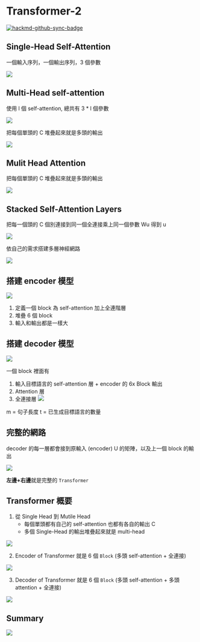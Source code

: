 # Transformer-2

[![hackmd-github-sync-badge](https://hackmd.io/sthGPe18TSeByN31P_Q1Gw/badge)](https://hackmd.io/sthGPe18TSeByN31P_Q1Gw)

## Single-Head Self-Attention

一個輸入序列，一個輸出序列，3 個參數

![](https://i.imgur.com/tFw8d9u.png)
 
## Multi-Head self-attention

使用 l 個 self-attention, 總共有 3 * l 個參數

![](https://i.imgur.com/YClDL9F.png)

把每個單頭的 C 堆疊起來就是多頭的輸出



![](https://i.imgur.com/FB4RJZg.png)


## Mulit Head Attention

把每個單頭的 C 堆疊起來就是多頭的輸出

![](https://i.imgur.com/gOVaNKL.png)

## Stacked Self-Attention Layers

把每一個頭的 C 個別連接到同一個全連接乘上同一個參數 Wu 得到 u

![](https://i.imgur.com/PKNX6Z1.png)

依自己的需求搭建多層神經網路

![](https://i.imgur.com/1JKcJsN.png)

## 搭建 encoder 模型
![](https://i.imgur.com/i9SQ2q2.png)

1. 定義一個 block 為 self-attention 加上全連階層
2. 堆疊 6 個 block
3. 輸入和輸出都是一樣大

## 搭建 decoder 模型

![](https://i.imgur.com/QuooX7n.png)

一個 block 裡面有
1. 輸入目標語言的 self-attention 層 + encoder 的 6x Block 輸出
2. Attention 層
3. 全連接層
![](https://i.imgur.com/9JlkaSy.png)

m = 句子長度
t = 已生成目標語言的數量

## 完整的網路

decoder 的每一層都會接到原輸入 (encoder) U 的矩陣，以及上一個 block 的輸出

![](https://i.imgur.com/T42Jysw.png)


**左邊+右邊**就是完整的 `Transformer`

## Transformer 概要

1. 從 Single Head 到 Mutile Head 
    - 每個單頭都有自己的 self-attention 也都有各自的輸出 C
    - 多個 Single-Head 的輸出堆疊起來就是 multi-head

![](https://i.imgur.com/eZXXPrN.png)

2. Encoder of Transformer  就是 6 個 `Block` (多頭 self-attention + 全連接)

![](https://i.imgur.com/nfUNYWB.png)

3. Decoder of Transformer 就是 6 個 `Block` (多頭 self-attention + 多頭 attention + 全連接)

![](https://i.imgur.com/sNa9iX1.png)

## Summary

![](https://i.imgur.com/h2kBcRa.png)
